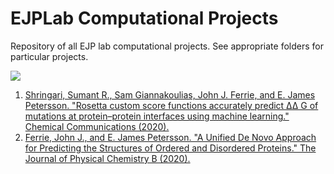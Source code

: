 # EJPLab Computational Projects
Repository of all EJP lab computational projects. See appropriate folders for particular projects.

![](Logo.png)

1. [Shringari, Sumant R., Sam Giannakoulias, John J. Ferrie, and E. James Petersson. "Rosetta custom score functions accurately predict ΔΔ G of mutations at protein–protein interfaces using machine learning." Chemical Communications (2020).](SRS2020/)
2. [Ferrie, John J., and E. James Petersson. "A Unified De Novo Approach for Predicting the Structures of Ordered and Disordered Proteins." The Journal of Physical Chemistry B (2020).](AbInitioVO-and-FastFloppyTail/)
